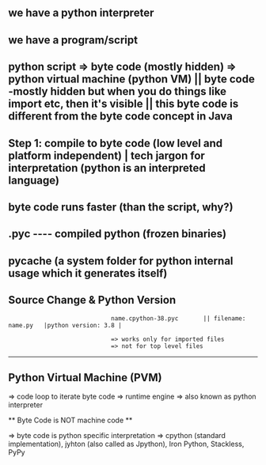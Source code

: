 ## we have a python interpreter
## we have a program/script

## python script => byte code (mostly hidden) => python virtual machine (python VM)     || byte code -mostly hidden but when you do things like import etc, then it's visible  || this byte code is different from the byte code concept in Java

## Step 1:  compile to byte code (low level and platform independent)  | tech jargon for interpretation (python is an interpreted language)
##           byte code runs faster (than the script, why?)
##          .pyc    ---- compiled python (frozen binaries)
##            __pycache__  (a system folder for python internal usage which it generates itself)

##                         Source Change & Python Version
                                 name.cpython-38.pyc       || filename: name.py   |python version: 3.8 |

                                 => works only for imported files
                                 => not for top level files 


_____________________________________________________________________________________________________________________________

## Python Virtual Machine (PVM)
=> code loop to iterate byte code
=> runtime engine
=> also known as python interpreter



** Byte Code is NOT machine code **

=> byte code is python specific interpretation
=> cpython (standard implementation), jyhton (also called as Jpython), Iron Python, Stackless, PyPy